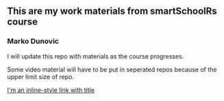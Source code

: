 ## This are my work materials from smartSchoolRs course 
### Marko Dunovic

I will update this repo with materials as the course progresses.

Some video material will have to be put in seperated repos because of the upper limit size of repo.

[I'm an inline-style link with title](https://github.com/Marko1990x/Var_Tutorials-pluralSight_Angular "Angular js video material")